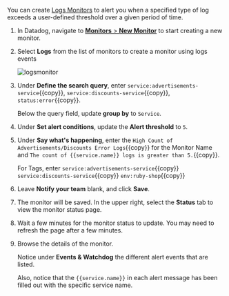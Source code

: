 You can create <a href="https://docs.datadoghq.com/monitors/monitor_types/log/" target="_blank">Logs Monitors</a> to alert you when a specified type of log exceeds a user-defined threshold over a given period of time.

1. In Datadog, navigate to <a href="https://app.datadoghq.com/monitors#/create" target="_datadog">**Monitors** > **New Monitor**</a> to start creating a new monitor.

2. Select **Logs** from the list of monitors to create a monitor using logs events

    ![logsmonitor](monitorlogs/assets/logsmonitor.gif)

3. Under **Define the search query**, enter `service:advertisements-service`{{copy}}, `service:discounts-service`{{copy}}, `status:error`{{copy}}.

    Below the query field, update **group by** to `Service`.

4. Under **Set alert conditions**, update the **Alert threshold** to `5`.

5. Under **Say what's happening**, enter the `High Count of Advertisements/Discounts Error Logs`{{copy}} for the Monitor Name and `The count of {{service.name}} logs is greater than 5.`{{copy}}. 

    For Tags, enter `service:advertisements-service`{{copy}} `service:discounts-service`{{copy}} `env:ruby-shop`{{copy}}

6. Leave **Notify your team** blank, and click **Save**.

7. The monitor will be saved. In the upper right, select the **Status** tab to view the monitor status page. 

8. Wait a few minutes for the monitor status to update. You may need to refresh the page after a few minutes.

9. Browse the details of the monitor. 
    
    Notice under **Events & Watchdog** the different alert events that are listed. 
    
    Also, notice that the `{{service.name}}` in each alert message has been filled out with the specific service name.

